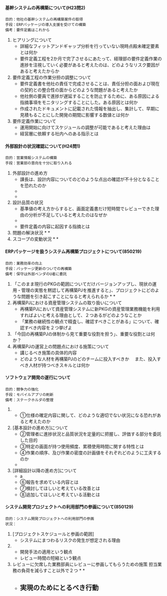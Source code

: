 #### 基幹システムの再構築について(H23問2)
    目的：他社の基幹システムの再構築案件の取得
    手段：ERPパッケージの導入支援を受けての構築
    備考：要件定義はこれから
1. ヒアリングについて
    * 詳細なフィットアンドギャップ分析を行っていない現時点殿未確定要素とは何か
    * 要件定義工程を2か月で完了させるにあたって、経理部の要件定義作業の進捗を注視していく必要があると考えたのは、どのようなリスク要因があると考えたからか
2. 要件定義工程の作業分担の調整について
    * 要件定義書を他社の責任で完成させることは、責任分担の面および現在の契約との整合性の面からどのような問題があると考えたか
    * 他社側の要員で進捗が遅延することを防止するために、ある原因による指摘事項をモニタリングすることにした。ある原因とは何か
    * 作成されたドキュメントに記載された情報を抽出し、集計して、早期に見積もることにした開発の期間に影響する数値とは何か
3. 要件定義作業について
    * 運用開始に向けてスケジュールの調整が可能であると考えた理由は
    * 経営層に依頼する社内へのある指示とは

#### 外部設計の状況確認について(H24問1)
    目的：営業情報システムの構築
    手段：営業部の意向を十分に取り入れる
1. 外部設計の進め方
    * 課長は、設計内容についてのどのような点出の確認が不十分となることを恐れたのか
    * 
    * 
2. 設計品質の状況
    * 基準値の考え方からすると、画面定義書だけ短時間でレビューできた理由の分析が不足していると考えたのはなぜか
    * 
    * 要件定義の内容に起因する指摘とは
3. 問題の解決状況
    * 
    * 
4. スコープの変動状況
    * 
    * 

#### ERPパッケージを扱うシステム再構築プロジェクトについて(850219)
    目的：業務効率の向上
    手段：パッケージ更新のついでの再構築
    備考：保守は外部ベンダのU者に委託
1. 「このまま現行のPKGの範囲についてだけバージョンアップし、現状の運用・管理の実態を黙認して再構築PJを推進すると」、プロジェクトにどのような問題を引き起こすことになると考えられるか
    * 
    *     
2. 再構築PJにおける資産管理システムの取り扱いについて
    * 再構築PJにおいて資産管理システムに新PKGの資産管理業務機能を利用すればよいと考える理由として、２つあるがどのようなことか
    * 「業務の継続性の観点で精査し、確認すべきことがある」について、確認すべき内容を２つ挙げよ
3. 「今回の再構築PJの体制から見て重要な役割を担う」、重要な役割とは何か？
4. 再構築PJの運営上の問題点における施策について
    * 講じるべき施策の具体的内容
    * どのような人材を再構築PJのどのチームに投入すべきか
    　また、投入すべき人材が持つべきスキルとは何か

#### ソフトウェア開発の遂行について
    目的：競争力の強化
    手段：モバイルアプリの刷新
    備考：ステークホルダの整理
1. 
    * ①仕様の確定内容に関して、どのような適切でない状況になる恐れがあると考えたのか
2. [基本設計の進め方]について
    * ②管理者に進捗状況と品質状況を定量的に把握し、評価する部分を委託した目的
    * ③特定の画面が持つ使用頻度、累積使用時間に関する特性とは
    * ④作業の順序、及び作業の密度の計画値をそれぞれどのように工夫するのか
    * 
3. [詳細設計以降の進め方]について
    * a
    * ⑥報告を求めている内容とは
    * ⑦検討してほしいと考えている改善とは
    * ⑧追加してほしいと考えている活動とは

#### システム開発プロジェクトへの利用部門の参画について(850129)
    目的：システム開発プロジェクトへの利用部門の参画
    状況：
1. [プロジェクトスケジュールと参画の範囲]
    * システムにまつわるリスクの発生が想定される理由
2. 
    * 開発手法の適用という観点
    * レビュー時間の短縮という観点
3. レビューに欠席した業務部員にレビューに参画してもらうための施策
    担当業務の負荷を減らすこと以外で２つ
    * 
    * 
    * 実現のためにとるべき行動
        - 
